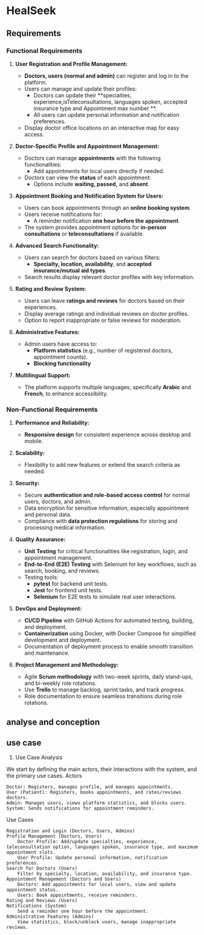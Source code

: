 # HealSeek

## Requirements
### Functional Requirements

1. **User Registration and Profile Management:**
   - **Doctors,  users (normal  and admin)** can register and log in to the platform.
   - Users can manage and update their profiles:
     - Doctors can update their **specialties, experience,isTeleconsultations,  languages spoken, accepted insurance type and Appointment max number **.
     - All users can update personal information and notification preferences.
   - Display doctor office locations on an interactive map for easy access.

2. **Doctor-Specific Profile and Appointment Management:**
   - Doctors can manage **appointments** with the following functionalities:
     - Add appointments for local users directly if needed.
   - Doctors can view the **status** of each appointment:
     - Options include **waiting, passed,** and **absent**.

3. **Appointment Booking and Notification System for Users:**
   - Users can book appointments through an **online booking system**.
   - Users receive notifications for:
     - A reminder notification **one hour before the appointment**.
   - The system provides appointment options for **in-person consultations** or **teleconsultations** if available.

4. **Advanced Search Functionality:**
   - Users can search for doctors based on various filters:
     - **Specialty, location, availability**, and **accepted insurance/mutual aid types**.
   - Search results display relevant doctor profiles with key information.

5. **Rating and Review System:**
   - Users can leave **ratings and reviews** for doctors based on their experiences.
   - Display average ratings and individual reviews on doctor profiles.
   - Option to report inappropriate or false reviews for moderation.

6. **Administrative Features:**
   - Admin users have access to:
     - **Platform statistics** (e.g., number of registered doctors, appointment counts).
     - **Blocking functionality**
      <!-- to restrict user access if necessary. -->

7. **Multilingual Support:**
   - The platform supports multiple languages, specifically **Arabic** and **French**, to enhance accessibility.
### Non-Functional Requirements

1. **Performance and Reliability:**
   - **Responsive design** for consistent experience across desktop and mobile.

2. **Scalability:**
   - Flexibility to add new features or extend the search criteria as needed.

3. **Security:**
   - Secure **authentication and role-based access control** for normal users, doctors, and admin.
   - Data encryption for sensitive information, especially appointment and personal data.
   - Compliance with **data protection regulations** for storing and processing medical information.

4. **Quality Assurance:**
   - **Unit Testing** for critical functionalities like registration, login, and appointment management.
   - **End-to-End (E2E) Testing** with Selenium for key workflows, such as search, booking, and reviews.
   - Testing tools:
     - **pytest** for backend unit tests.
     - **Jest** for frontend unit tests.
     - **Selenium** for E2E tests to simulate real user interactions.

6. **DevOps and Deployment:**
   - **CI/CD Pipeline** with GitHub Actions for automated testing, building, and deployment.
   - **Containerization** using Docker, with Docker Compose for simplified development and deployment.
   - Documentation of deployment process to enable smooth transition and maintenance.

7. **Project Management and Methodology:**
   - Agile **Scrum methodology** with two-week sprints, daily stand-ups, and bi-weekly role rotations.
   - Use **Trello** to manage backlog, sprint tasks, and track progress.
   - Role documentation to ensure seamless transitions during role rotations.


## analyse and conception
 
## use case
1. Use Case Analysis

We start by defining the main actors, their interactions with the system, and the primary use cases.
Actors

    Doctor: Registers, manages profile, and manages appointments.
    User (Patient): Registers, books appointments, and rates/reviews doctors.
    Admin: Manages users, views platform statistics, and blocks users.
    System: Sends notifications for appointment reminders.

Use Cases

    Registration and Login (Doctors, Users, Admins)
    Profile Management (Doctors, Users)
        Doctor Profile: Add/update specialties, experience, teleconsultation option, languages spoken, insurance type, and maximum appointment slots.
        User Profile: Update personal information, notification preferences.
    Search for Doctors (Users)
        Filter by specialty, location, availability, and insurance type.
    Appointment Management (Doctors and Users)
        Doctors: Add appointments for local users, view and update appointment status.
        Users: Book appointments, receive reminders.
    Rating and Reviews (Users)
    Notifications (System)
        Send a reminder one hour before the appointment.
    Administrative Features (Admins)
        View statistics, block/unblock users, manage inappropriate reviews.